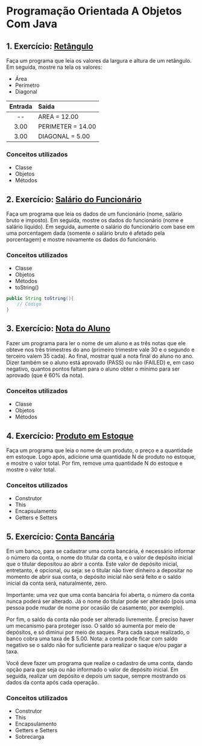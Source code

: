 # Programação Orientada A Objetos Com Java

## 1. Exercício: [Retângulo](/exercicio_01/src/)

Faça um programa que leia os valores da largura e altura de um retângulo. 
Em seguida, mostre na tela os valores:

* Área 
* Perímetro
* Diagonal

Entrada | Saída
:----------: | :------
-- | AREA = 12.00
3.00 | PERIMETER = 14.00
3.00 | DIAGONAL = 5.00

### Conceitos utilizados

* Classe
* Objetos
* Métodos

## 2. Exercício: [Salário do Funcionário](/exercicio_02/src/)

Faça um programa que leia os dados de um funcionário (nome, salário bruto e imposto). Em
seguida, mostre os dados do funcionário (nome e salário líquido). Em seguida, aumente o
salário do funcionário com base em uma porcentagem dada (somente o salário bruto é
afetado pela porcentagem) e mostre novamente os dados do funcionário.

### Conceitos utilizados

* Classe
* Objetos
* Métodos
* toString()

~~~java
public String toString(){
    // Código
}
~~~

## 3. Exercício: [Nota do Aluno](/exercicio_03/src/)

Fazer um programa para ler o nome de um aluno e as três notas que ele obteve nos três trimestres do ano (primeiro trimestre vale 30 e o segundo e terceiro valem 35 cada). Ao final, mostrar qual a nota final do aluno no ano. Dizer também se o aluno está aprovado (PASS) ou não (FAILED) e, em caso negativo, quantos pontos faltam para o aluno obter o mínimo para ser aprovado (que é 60% da nota).

### Conceitos utilizados

* Classe
* Objetos
* Métodos

## 4. Exercício: [Produto em Estoque](/exercicio_04/src/)

Faça um programa que leia o nome de um produto, o preço e a quantidade em estoque. Logo após, adicione uma quantidade N de produto no estoque, e mostre o valor total. Por fim, remove uma quantidade N do estoque e mostre o valor total.

### Conceitos utilizados

* Construtor
* This
* Encapsulamento
* Getters e Setters

## 5. Exercício: [Conta Bancária](/exercicio_05/src/)

Em um banco, para se cadastrar uma conta bancária, é necessário informar o número da conta, o nome do titular da conta, e o valor de depósito inicial que o titular depositou ao abrir a conta. Este valor de depósito inicial, entretanto, é opcional, ou seja: se o titular não tiver dinheiro a depositar no momento de abrir sua conta, o depósito inicial não será feito e o saldo inicial da conta será, naturalmente, zero.

Importante: uma vez que uma conta bancária foi aberta, o número da conta nunca poderá ser alterado. Já o nome do titular pode ser alterado (pois uma pessoa pode mudar de nome por ocasião de casamento, por exemplo). 

Por fim, o saldo da conta não pode ser alterado livremente. É preciso haver um mecanismo para proteger isso. O saldo só aumenta por meio de depósitos, e só diminui por meio de saques. Para cada saque realizado, o banco cobra uma taxa de $ 5.00. Nota: a conta pode ficar com saldo negativo se o saldo não for suficiente para realizar o saque e/ou pagar a taxa.

Você deve fazer um programa que realize o cadastro de uma conta, dando opção para que seja ou não
informado o valor de depósito inicial. Em seguida, realizar um depósito e depois um saque, sempre
mostrando os dados da conta após cada operação.

### Conceitos utilizados

* Construtor
* This
* Encapsulamento
* Getters e Setters
* Sobrecarga
